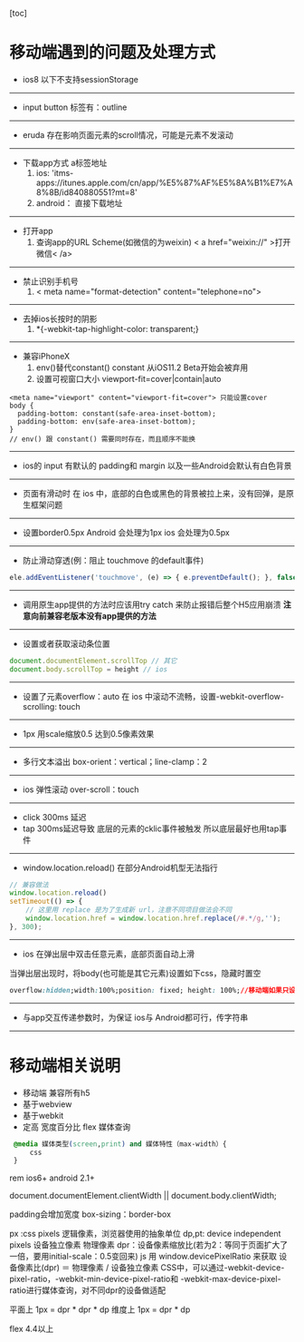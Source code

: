 [toc]
# 移动端遇到的问题及处理方式

- ios8 以下不支持sessionStorage
---

- input button 标签有：outline

---

- eruda 存在影响页面元素的scroll情况，可能是元素不发滚动

---

- 下载app方式 a标签地址
    1. ios: 'itms-apps://itunes.apple.com/cn/app/%E5%87%AF%E5%8A%B1%E7%A8%8B/id840880551?mt=8'
    2. android： 直接下载地址
---

- 打开app
    1. 查询app的URL Scheme(如微信的为weixin) < a href="weixin://" >打开微信< /a> 
---

- 禁止识别手机号
    1. < meta name="format-detection" content="telephone=no">
---

- 去掉ios长按时的阴影
    1. *{-webkit-tap-highlight-color: transparent;} 

---

- 兼容iPhoneX 
    1. env()替代constant() constant 从iOS11.2 Beta开始会被弃用
    2. 设置可视窗口大小 viewport-fit=cover|contain|auto
```
<meta name="viewport" content="viewport-fit=cover"> 只能设置cover
body {
  padding-bottom: constant(safe-area-inset-bottom);
  padding-bottom: env(safe-area-inset-bottom);
}
// env() 跟 constant() 需要同时存在，而且顺序不能换
```

---
- ios的 input 有默认的 padding和 margin  以及一些Android会默认有白色背景 

---

- 页面有滑动时 在 ios 中，底部的白色或黑色的背景被拉上来，没有回弹，是原生框架问题

---

- 设置border0.5px  Android 会处理为1px ios 会处理为0.5px

---

- 防止滑动穿透(例：阻止 touchmove 的default事件)
```js
ele.addEventListener('touchmove', (e) => { e.preventDefault(); }, false)
```

---

- 调用原生app提供的方法时应该用try catch 来防止报错后整个H5应用崩溃 **注意向前兼容老版本没有app提供的方法**

---

- 设置或者获取滚动条位置
```js
document.documentElement.scrollTop // 其它
document.body.scrollTop = height // ios
```
---

- 设置了元素overflow：auto 在 ios 中滚动不流畅，设置-webkit-overflow-scrolling: touch

---

- 1px  用scale缩放0.5  达到0.5像素效果

---

- 多行文本溢出 box-orient：vertical；line-clamp：2

---

- ios 弹性滚动 over-scroll：touch

---

- click 300ms 延迟
- tap 300ms延迟导致 底层的元素的cklic事件被触发  所以底层最好也用tap事件

---

- window.location.reload() 在部分Android机型无法指行

```js
// 兼容做法
window.location.reload()
setTimeout(() => {
    // 这里用 replace 是为了生成新 url，注意不同项目做法会不同
    window.location.href = window.location.href.replace(/#.*/g,'');
}, 300);
```
---

- ios 在弹出层中双击任意元素，底部页面自动上滑

当弹出层出现时，将body(也可能是其它元素)设置如下css，隐藏时置空
```css
overflow:hidden;width:100%;position: fixed; height: 100%;//移动端如果只设置overflow:hidden会无效
```

---

- 与app交互传递参数时，为保证 ios与 Android都可行，传字符串

---

# 移动端相关说明
 
- 移动端 兼容所有h5
- 基于webview
- 基于webkit
- 定高  宽度百分比   flex  媒体查询

```css
 @media 媒体类型(screen,print) and 媒体特性（max-width）{
     css
 }
 ```

 <link rel="stylesheet" href="" media="screen and (max-width:320px)">

 rem ios6+ android 2.1+

 document.documentElement.clientWidth || document.body.clientWidth; 


 padding会增加宽度
 box-sizing：border-box

 px :css pixels 逻辑像素，浏览器使用的抽象单位
 dp,pt: device independent pixels 设备独立像素 物理像素
 dpr：设备像素缩放比(若为2：等同于页面扩大了一倍，要用initial-scale：0.5变回来) js 用 window.devicePixelRatio 来获取
 设备像素比(dpr) ＝ 物理像素 / 设备独立像素
 CSS中，可以通过-webkit-device-pixel-ratio，-webkit-min-device-pixel-ratio和 -webkit-max-device-pixel-ratio进行媒体查询，对不同dpr的设备做适配

平面上 1px = dpr * dpr * dp 
维度上 1px = dpr * dp

flex 4.4以上


